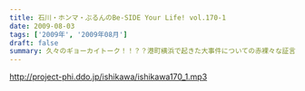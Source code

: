 ```yaml
---
title: 石川・ホンマ・ぶるんのBe-SIDE Your Life! vol.170-1
date: 2009-08-03
tags: ['2009年', '2009年08月']
draft: false
summary: 久々のギョーカイトーク！！？？港町横浜で起きた大事件についての赤裸々な証言がここに・・・NAMAE
---
```


http://project-phi.ddo.jp/ishikawa/ishikawa170_1.mp3
